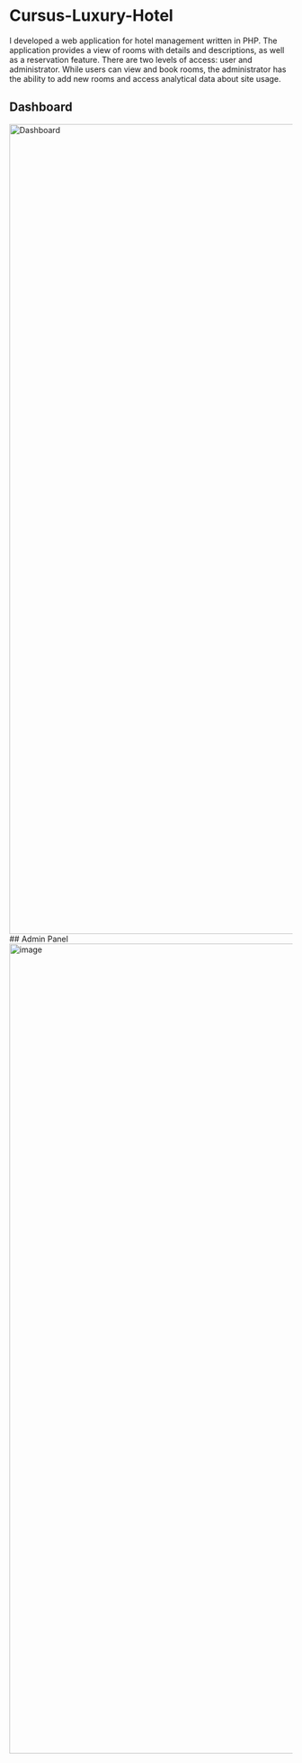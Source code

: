 # Cursus-Luxury-Hotel

I developed a web application for hotel management written in PHP. The application provides a view of rooms with details and descriptions, as well as a reservation feature. There are two levels of access: user and administrator. While users can view and book rooms, the administrator has the ability to add new rooms and access analytical data about site usage.

## Dashboard
<img width="1440" alt="Dashboard" src="https://github.com/adnanzenulovic/Cursus-Luxury-Hotel/assets/110777496/c46b2b3d-5bc1-40c2-951a-2778fe5e6897">
## Admin Panel
<img width="1440" alt="image" src="https://github.com/adnanzenulovic/Cursus-Luxury-Hotel/assets/110777496/952f18eb-a8a2-4cf5-9b2e-6938b647e6d0">

